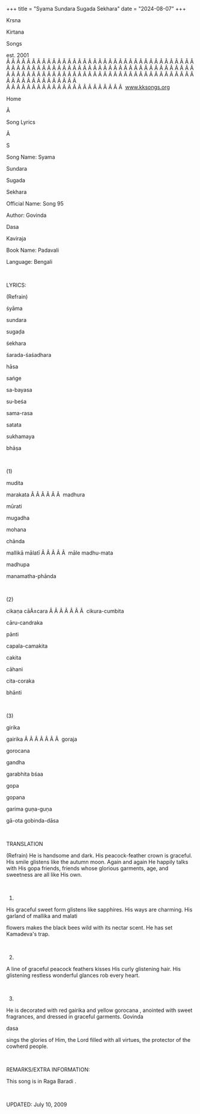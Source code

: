 +++ 
title = "Syama Sundara Sugada Sekhara"
date = "2024-08-07"
+++

Krsna
 
Kirtana
 
Songs

est. 2001
Â Â Â Â Â Â Â Â Â Â Â Â Â Â Â Â Â Â Â Â Â Â Â Â Â Â Â Â Â Â Â Â Â Â Â Â Â Â Â Â Â Â Â Â Â Â Â Â Â Â Â Â Â Â Â Â Â Â Â Â Â Â Â Â Â Â Â Â Â Â Â Â Â Â Â Â Â Â Â Â Â Â Â Â Â Â Â Â Â Â Â Â Â Â Â Â Â Â Â Â Â Â Â Â Â Â Â Â Â Â Â Â Â Â Â Â Â Â Â Â Â Â Â Â Â  
Â Â Â Â Â Â Â Â Â Â Â Â Â Â Â Â Â Â Â Â Â Â Â  
www.kksongs.org








Home


Ã 
 
Song Lyrics
 
Ã 
 
S


Song Name: 
Syama
 
Sundara
 
Sugada
 
Sekhara


Official Name: Song 95


Author: 
Govinda
 
Dasa
 
Kaviraja


Book Name: 
Padavali


Language: 
Bengali


 


LYRICS:


(Refrain)


śyāma
 
sundara
 
sugaḍa
 
śekhara


śarada-śaśadhara
 
hāsa


sańge
 
sa-bayasa
 
su-beśa
 
sama-rasa


satata
 
sukhamaya
 
bhāṣa
 


 


(1)


mudita
 
marakata
Â Â Â Â Â Â  
madhura
 
mūrati


mugadha
 
mohana
 
chānda


mallikā
 mālatī
Â Â Â Â Â  
māle 
madhu-mata


madhupa
 
manamatha-phānda


 


(2)


cikaṇa
 cāÃ±cara
Â Â Â Â Â Â Â  
cikura-cumbita


cāru-candraka
 
pānti


capala-camakita
 
cakita
 
cāhani


cita-coraka
 
bhānti


 


(3)


girika
 
gairika
Â Â Â Â Â Â Â  
goraja
 
gorocana


gandha
 
garabhita
 bśaa


gopa
 
gopana
 
garima
 guṇa-guṇa


gā-ota
 gobinda-dāsa


 


TRANSLATION


(Refrain)
He is handsome and dark. His peacock-feather crown is graceful. His smile
glistens like the autumn moon. Again and again He happily talks with His 
gopa
 friends, friends whose glorious garments, age, and
sweetness are all like His own.


 


1)
His graceful sweet form glistens like sapphires. His ways are charming. His
garland of 
mallika
 and 
malati

flowers makes the black bees wild with its nectar scent. He has set 
Kamadeva's
 trap.


 


2)
A line of graceful peacock feathers kisses His curly glistening hair. His
glistening restless wonderful glances rob every heart.


 


3)
He is decorated with red 
gairika
 and yellow 
gorocana
, anointed with sweet fragrances, and dressed in
graceful garments. 
Govinda
 
dasa

sings the glories of Him, the Lord filled with all virtues, the protector of
the cowherd people.


 


REMARKS/EXTRA INFORMATION:


This
song is in Raga 
Baradi
.


 


UPDATED:
 July 10, 2009